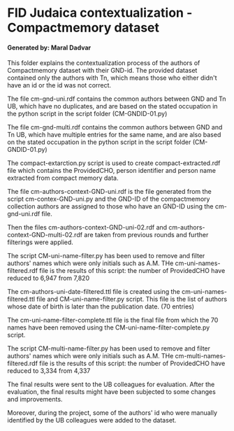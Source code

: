 # FID Judaica contextualization  - Compactmemory dataset 

#### Generated by: Maral Dadvar


This folder explains the contextualization process of the authors of Compactmemory dataset with their GND-id. 
The provided dataset contained only the authors with Tn, which means those who either didn't have an id or the id was not correct. 


The file cm-gnd-uni.rdf contains the common authors between GND and Tn UB, which have no duplicates, and are based 
on the stated occupation in the python script in the script folder (CM-GNDID-01.py)

The file cm-gnd-multi.rdf contains the common authors between GND and Tn UB, which have multiple entries for the 
same name, and are also based on the stated occupation in the python script in the script folder (CM-GNDID-01.py)

The compact-extarction.py script is used to create compact-extracted.rdf file which contains the ProvidedCHO, 
person identifier and person name extracted from compact memory data.  

The file cm-authors-context-GND-uni.rdf is the file generated from the script cm-contex-GND-uni.py and the GND-ID of the compactmemory collection authors are assigned to those who have an GND-ID using the cm-gnd-uni.rdf file. 


Then the files cm-authors-context-GND-uni-02.rdf and cm-authors-context-GND-multi-02.rdf are taken from previous rounds and further
filterings were applied. 

The script CM-uni-name-filter.py has been used to remove and filter authors' names which were only initials such as A.M.
THe cm-uni-names-filtered.rdf file is the results of this script: the number of ProvidedCHO have reduced to 6,947 from 7,820

The cm-authors-uni-date-filtered.ttl file is created using the cm-uni-names-filtered.ttl file and CM-uni-name-filter.py script. 
This file is the list of authors whose date of birth is later than the publication date. (70 entries)

The cm-uni-name-filter-complete.ttl file is the final file from which the 70 names have been removed using the CM-uni-name-filter-complete.py script.

The script CM-multi-name-filter.py has been used to remove and filter authors' names which were only initials such as A.M.
THe cm-multi-names-filtered.rdf file is the results of this script: the number of ProvidedCHO have reduced to 3,334 from 4,337



The final results were sent to the UB colleagues for evaluation. After the evaluation, the final results might have been subjected to 
some changes and improvements. 

Moreover, during the project, some of the authors' id who were manually identified by the UB colleagues were added to the dataset. 
